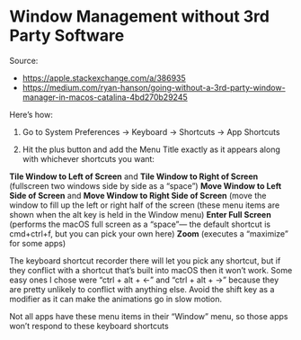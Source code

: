 # Window Management without 3rd Party Software
Source: 
* https://apple.stackexchange.com/a/386935
* https://medium.com/ryan-hanson/going-without-a-3rd-party-window-manager-in-macos-catalina-4bd270b29245

Here’s how:

1. Go to System Preferences → Keyboard → Shortcuts → App Shortcuts

2. Hit the plus button and add the Menu Title exactly as it appears along with whichever shortcuts you want:

**Tile Window to Left of Screen** and **Tile Window to Right of Screen** (fullscreen two windows side by side as a “space”)
**Move Window to Left Side of Screen** and **Move Window to Right Side of Screen** (move the window to fill up the left or right half of the screen (these menu items are shown when the alt key is held in the Window menu)
**Enter Full Screen** (performs the macOS full screen as a “space”— the default shortcut is cmd+ctrl+f, but you can pick your own here)
**Zoom** (executes a “maximize” for some apps)

The keyboard shortcut recorder there will let you pick any shortcut, but if they conflict with a shortcut that’s built into macOS then it won’t work. Some easy ones I chose were “ctrl + alt + ←” and “ctrl + alt + →” because they are pretty unlikely to conflict with anything else. Avoid the shift key as a modifier as it can make the animations go in slow motion.

Not all apps have these menu items in their “Window” menu, so those apps won’t respond to these keyboard shortcuts

